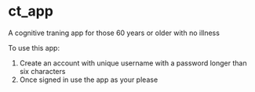 # ct_app

A cognitive traning app for those 60 years or older with no illness

To use this app:
1. Create an account with unique username with a password longer than six characters
2. Once signed in use the app as your please
